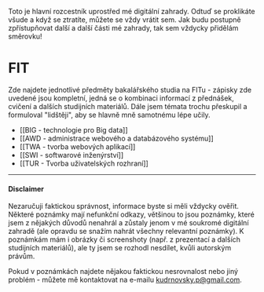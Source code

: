 Toto je hlavní rozcestník uprostřed mé digitální zahrady. Odtuď se proklikáte všude a když se ztratíte, můžete se vždy vrátit sem. Jak budu postupně zpřístupňovat další a další části mé zahrady, tak sem vždycky přidělám směrovku!
# FIT
Zde najdete jednotlivé předměty bakalářského studia na FITu - zápisky zde uvedené jsou kompletní, jedná se o kombinaci informací z přednášek, cvičení a dalších studijních materiálů. Dále jsem témata trochu přeskupil a formuloval "lidštěji", aby se hlavně mně samotnému lépe učily. 
- [[BIG - technologie pro Big data]]
- [[AWD - administrace webového a databázového systému]]
- [[TWA - tvorba webových aplikací]]
- [[SWI - softwarové inženýrství]]
- [[TUR - Tvorba uživatelských rozhraní]]
***
#### Disclaimer
Nezaručuji faktickou správnost, informace byste si měli vždycky ověřit. Některé poznámky mají nefunkční odkazy, většinou to jsou poznámky, které jsem z nějakých důvodů nenahrál a zůstaly jenom v mé soukromé digitální zahradě (ale opravdu se snažím nahrát všechny relevantní poznámky). K poznámkám mám i obrázky či screenshoty (např. z prezentací a dalších studijních materiálů), ale ty jsem se rozhodl nesdílet, kvůli autorským právům.

Pokud v poznámkách najdete nějakou faktickou nesrovnalost nebo jiný problém - můžete mě kontaktovat na e-mailu kudrnovsky.p@gmail.com. 
